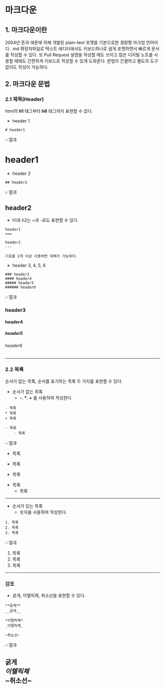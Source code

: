 # 마크다운

## 1. 마크다운이란
2004년 존과 애론에 의해 개발된 plain-text 포맷을 기본으로한 경량형 마크업 언어이다.
.md 확장자파일로 텍스트 에디터에서도 키보드하나로 쉽게 포맷하면서 빠르게 문서를 작성할 수 있다.
또 Pull Request 설명을 작성할 때도 쓰이고 많은 디지털 노트를 사용할 때에도 간편하게 키보드로 작성할 수 있게 도와준다.
문법이 간결하고 별도의 도구 없이도 작성이 가능하다.
    
## 2. 마크다운 문법

### 2.1 제목(Header)
html의 **h1** 태그부터 **h6** 태그까지 표현할 수 있다.
- header 1
```
# header1
```
✅결과
# header1 
    
- header 2
```
## header2
```
✅결과
## header2

- h1과 h2는 =과 -로도 표현할 수 있다.
```
header1
===

header2
---

기호를 2개 이상 사용하면 대체가 가능하다.
```

- header 3, 4, 5, 6
```
### header3
#### header4
##### header5
###### header6
```
✅결과
### header3
#### header4
##### header5
###### header6
-----

### 2.2 목록
순서가 없는 목록, 순서를 표기하는 목록 두 가지를 표현할 수 있다.
- 순서가 없는 목록
    - **-**, __*__, __+__ 를 사용하여 작성한다.
```
- 목록
* 목록
+ 목록

- 목록
    - 목록
```
✅결과
- 목록
* 목록
+ 목록 

- 목록
    - 목록
---
- 순서가 있는 목록
    - 숫자를 사용하여 작성한다.
```
1. 목록
2. 목록
3. 목록
```
✅결과
1. 목록
2. 목록
3. 목록
---

### 강조
- 굵게, 이텔릭체, 취소선을 표현할 수 있다.
```
**굵게**
__굵게__

*이텔릭체*
_이텔릭체_

~취소선~
```
✅결과<br/>

__굵게__ <br/>
_이텔릭체_ <br/>
~취소선~ <br/>
---
